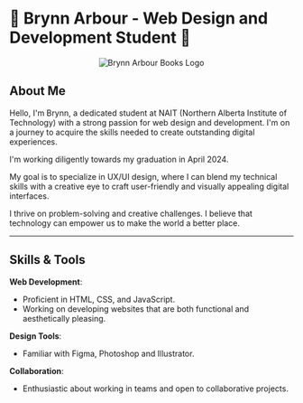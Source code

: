 # 🌱 Brynn Arbour - Web Design and Development Student 🌱

<p align="center">
  <img src="https://imgur.com/1sIDXDE" alt="Brynn Arbour Books Logo">
</p>

## About Me

Hello, I'm Brynn, a dedicated student at NAIT (Northern Alberta Institute of Technology) with a strong passion for web design and development. I'm on a journey to acquire the skills needed to create outstanding digital experiences.

I'm working diligently towards my graduation in April 2024.

My goal is to specialize in UX/UI design, where I can blend my technical skills with a creative eye to craft user-friendly and visually appealing digital interfaces.

I thrive on problem-solving and creative challenges. I believe that technology can empower us to make the world a better place.

---

## Skills & Tools

**Web Development**:
- Proficient in HTML, CSS, and JavaScript.
- Working on developing websites that are both functional and aesthetically pleasing.

**Design Tools**:
- Familiar with Figma, Photoshop and Illustrator.

**Collaboration**:
- Enthusiastic about working in teams and open to collaborative projects.
